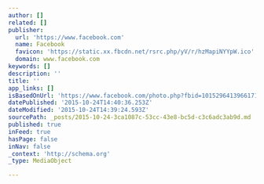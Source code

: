 ```yaml
---
author: []
related: []
publisher:
  url: 'https://www.facebook.com'
  name: Facebook
  favicon: 'https://static.xx.fbcdn.net/rsrc.php/yV/r/hzMapiNYYpW.ico'
  domain: www.facebook.com
keywords: []
description: ''
title: ''
app_links: []
isBasedOnUrl: 'https://www.facebook.com/photo.php?fbid=10152964139661710&set=ms.c.eJwzNDA0NbI0MzE0tjQ1NzM3NNAzRBKxRBcxMzNEFwGrAQADng5X.bps.a.10152962561496710.1073741845.687536709&type=3'
datePublished: '2015-10-24T14:40:36.253Z'
dateModified: '2015-10-24T14:39:24.593Z'
sourcePath: _posts/2015-10-24-3ca1087c-53cc-43e8-bc5d-c3c6adc3ab9d.md
published: true
inFeed: true
hasPage: false
inNav: false
_context: 'http://schema.org'
_type: MediaObject

---
```

>